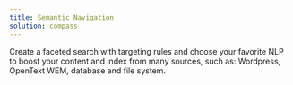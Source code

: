 ```yaml
---
title: Semantic Navigation
solution: compass
---
```

Create a faceted search with targeting rules and choose your favorite NLP to boost your content and index from many sources, such as: Wordpress, OpenText WEM, database and file system.